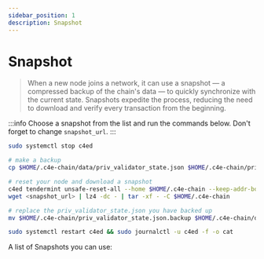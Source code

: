 ```yaml
---
sidebar_position: 1
description: Snapshot
---
```


# Snapshot

> When a new node joins a network, it can use a snapshot — a compressed backup of the chain's data — to quickly synchronize with the current state. Snapshots expedite the process, reducing the need to download and verify every transaction from the beginning.

:::info
Choose a snapshot from the list and run the commands below. Don't forget to change `snapshot_url`.
:::


```bash
sudo systemctl stop c4ed

# make a backup
cp $HOME/.c4e-chain/data/priv_validator_state.json $HOME/.c4e-chain/priv_validator_state.json.backup 

# reset your node and download a snapshot
c4ed tendermint unsafe-reset-all --home $HOME/.c4e-chain --keep-addr-book 
wget <snapshot_url> | lz4 -dc - | tar -xf - -C $HOME/.c4e-chain

# replace the priv_validator_state.json you have backed up
mv $HOME/.c4e-chain/priv_validator_state.json.backup $HOME/.c4e-chain/data/priv_validator_state.json 

sudo systemctl restart c4ed && sudo journalctl -u c4ed -f -o cat
```

A list of Snapshots you can use: